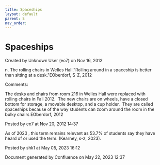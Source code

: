 ```yaml
---
title: Spaceships
layout: default
parent: S
nav_order:
---
```


# Spaceships

Created by  Unknown User (eo7) on Nov 16, 2012

n. The rolling chairs in Welles Hall.&quot;Rolling around in a spaceship is better than sitting at a desk.&quot;EOberdorf, S-Z, 2012

Comments:

The desks and chairs from room 216 in Welles Hall were replaced with rolling chairs in Fall 2012.  The new chairs are on wheels, have a closed bottom for storage, a movable desktop, and a cup holder.  They are called spaceships because of the way students can zoom around the room in the bulky chairs.EOberdorf, 2012

Posted by eo7 at Nov 20, 2012 14:37

As of 2023 , this term remains relevant as 53.7% of students say they have heard of or used the term. (Kearney, s-z, 2023).

Posted by shk1 at May 05, 2023 16:12

Document generated by Confluence on May 22, 2023 12:37


